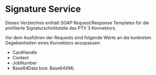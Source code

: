 # Signature Service

Dieses Verzeichnis enthält SOAP Request/Response Templates für die profilierte Signaturschnittstelle des PTV 3 Konnektors.

Vor dem Ausführen der Requests sind folgende Werte an die konkreten Gegebenheiten eines Konnektors anzupassen:
* CardHandle
* Context
* JobNumber
* Base64Data bzw. Base64XML